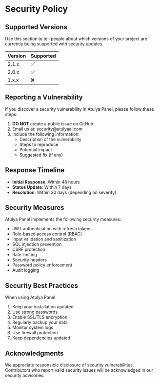 # Security Policy

## Supported Versions

Use this section to tell people about which versions of your project are
currently being supported with security updates.

| Version | Supported          |
| ------- | ------------------ |
| 2.1.x   | :white_check_mark: |
| 2.0.x   | :white_check_mark: |
| 1.x.x   | :x:                |

## Reporting a Vulnerability

If you discover a security vulnerability in Atulya Panel, please follow these steps:

1. **DO NOT** create a public issue on GitHub
2. Email us at: security@atulyaai.com
3. Include the following information:
   - Description of the vulnerability
   - Steps to reproduce
   - Potential impact
   - Suggested fix (if any)

## Response Timeline

- **Initial Response**: Within 48 hours
- **Status Update**: Within 7 days
- **Resolution**: Within 30 days (depending on severity)

## Security Measures

Atulya Panel implements the following security measures:

- JWT authentication with refresh tokens
- Role-based access control (RBAC)
- Input validation and sanitization
- SQL injection prevention
- CSRF protection
- Rate limiting
- Security headers
- Password policy enforcement
- Audit logging

## Security Best Practices

When using Atulya Panel:

1. Keep your installation updated
2. Use strong passwords
3. Enable SSL/TLS encryption
4. Regularly backup your data
5. Monitor system logs
6. Use firewall protection
7. Keep dependencies updated

## Acknowledgments

We appreciate responsible disclosure of security vulnerabilities. Contributors who report valid security issues will be acknowledged in our security advisories.
